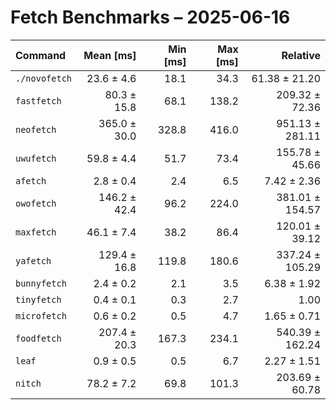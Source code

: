 # Fetch Benchmarks – 2025-06-16

| Command | Mean [ms] | Min [ms] | Max [ms] | Relative |
|:---|---:|---:|---:|---:|
| `./novofetch` | 23.6 ± 4.6 | 18.1 | 34.3 | 61.38 ± 21.20 |
| `fastfetch` | 80.3 ± 15.8 | 68.1 | 138.2 | 209.32 ± 72.36 |
| `neofetch` | 365.0 ± 30.0 | 328.8 | 416.0 | 951.13 ± 281.11 |
| `uwufetch` | 59.8 ± 4.4 | 51.7 | 73.4 | 155.78 ± 45.66 |
| `afetch` | 2.8 ± 0.4 | 2.4 | 6.5 | 7.42 ± 2.36 |
| `owofetch` | 146.2 ± 42.4 | 96.2 | 224.0 | 381.01 ± 154.57 |
| `maxfetch` | 46.1 ± 7.4 | 38.2 | 86.4 | 120.01 ± 39.12 |
| `yafetch` | 129.4 ± 16.8 | 119.8 | 180.6 | 337.24 ± 105.29 |
| `bunnyfetch` | 2.4 ± 0.2 | 2.1 | 3.5 | 6.38 ± 1.92 |
| `tinyfetch` | 0.4 ± 0.1 | 0.3 | 2.7 | 1.00 |
| `microfetch` | 0.6 ± 0.2 | 0.5 | 4.7 | 1.65 ± 0.71 |
| `foodfetch` | 207.4 ± 20.3 | 167.3 | 234.1 | 540.39 ± 162.24 |
| `leaf` | 0.9 ± 0.5 | 0.5 | 6.7 | 2.27 ± 1.51 |
| `nitch` | 78.2 ± 7.2 | 69.8 | 101.3 | 203.69 ± 60.78 |
